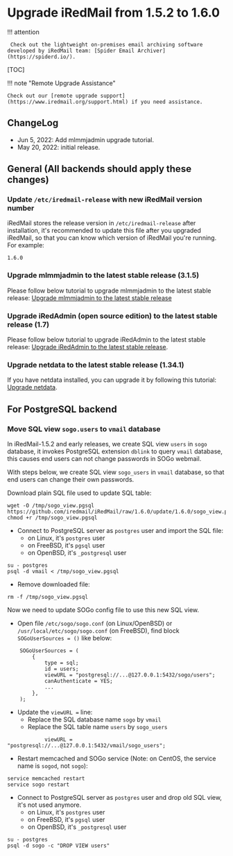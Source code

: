 # Upgrade iRedMail from 1.5.2 to 1.6.0

!!! attention

	 Check out the lightweight on-premises email archiving software developed by iRedMail team: [Spider Email Archiver](https://spiderd.io/).

[TOC]

!!! note "Remote Upgrade Assistance"

    Check out our [remote upgrade support](https://www.iredmail.org/support.html) if you need assistance.

## ChangeLog

- Jun 5, 2022: Add mlmmjadmin upgrade tutorial.
- May 20, 2022: initial release.

## General (All backends should apply these changes)

### Update `/etc/iredmail-release` with new iRedMail version number

iRedMail stores the release version in `/etc/iredmail-release` after
installation, it's recommended to update this file after you upgraded iRedMail,
so that you can know which version of iRedMail you're running. For example:

```
1.6.0
```

### Upgrade mlmmjadmin to the latest stable release (3.1.5)

Please follow below tutorial to upgrade mlmmjadmin to the latest stable release:
[Upgrade mlmmjadmin to the latest stable release](./upgrade.mlmmjadmin.html)

### Upgrade iRedAdmin (open source edition) to the latest stable release (1.7)

Please follow below tutorial to upgrade iRedAdmin to the latest stable release:
[Upgrade iRedAdmin to the latest stable release](./migrate.or.upgrade.iredadmin.html).

### Upgrade netdata to the latest stable release (1.34.1)

If you have netdata installed, you can upgrade it by following this tutorial:
[Upgrade netdata](./upgrade.netdata.html).

## For PostgreSQL backend

### Move SQL view `sogo.users` to `vmail` database

In iRedMail-1.5.2 and early releases, we create SQL view `users` in `sogo`
database, it invokes PostgreSQL extension `dblink` to query `vmail` database,
this causes end users can not change passwords in SOGo webmail.

With steps below, we create SQL view `sogo_users` in `vmail` database, so that
end users can change their own passwords.

Download plain SQL file used to update SQL table:

```
wget -O /tmp/sogo_view.pgsql https://github.com/iredmail/iRedMail/raw/1.6.0/update/1.6.0/sogo_view.pgsql
chmod +r /tmp/sogo_view.pgsql
```

* Connect to PostgreSQL server as `postgres` user and import the SQL file:
    * on Linux, it's `postgres` user
    * on FreeBSD, it's `pgsql` user
    * on OpenBSD, it's `_postgresql` user

```
su - postgres
psql -d vmail < /tmp/sogo_view.pgsql
```

* Remove downloaded file:

```
rm -f /tmp/sogo_view.pgsql
```

Now we need to update SOGo config file to use this new SQL view.

- Open file `/etc/sogo/sogo.conf` (on Linux/OpenBSD) or
  `/usr/local/etc/sogo/sogo.conf` (on FreeBSD), find block
  `SOGoUserSources = ()` like below:

```
    SOGoUserSources = (
        {
            type = sql;
            id = users;
            viewURL = "postgresql://...@127.0.0.1:5432/sogo/users";
            canAuthenticate = YES;
            ...
        },
    );
```

- Update the `viewURL =` line:
    - Replace the SQL database name `sogo` by `vmail`
    - Replace the SQL table name `users` by `sogo_users`

```
            viewURL = "postgresql://...@127.0.0.1:5432/vmail/sogo_users";
```

- Restart memcached and SOGo service (Note: on CentOS, the service name is
  `sogod`, not `sogo`):

```
service memcached restart
service sogo restart
```

- Connect to PostgreSQL server as `postgres` user and drop old SQL view, it's not used anymore.
    * on Linux, it's `postgres` user
    * on FreeBSD, it's `pgsql` user
    * on OpenBSD, it's `_postgresql` user

```
su - postgres
psql -d sogo -c "DROP VIEW users"
```
